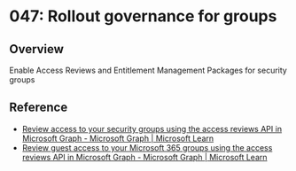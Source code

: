 # 047: Rollout governance for groups

## Overview

Enable Access Reviews and Entitlement Management Packages for security groups

## Reference

* [Review access to your security groups using the access reviews API in Microsoft Graph - Microsoft Graph | Microsoft Learn](https://learn.microsoft.com/en-us/graph/tutorial-accessreviews-securitygroup?toc=%2Fazure%2Factive-directory%2Fgovernance%2Ftoc.json&bc=%2Fazure%2Factive-directory%2Fgovernance%2Fbreadcrumb%2Ftoc.json&tabs=http#step-3-create-an-access-review-for-the-security-group)
* [Review guest access to your Microsoft 365 groups using the access reviews API in Microsoft Graph - Microsoft Graph | Microsoft Learn](https://learn.microsoft.com/en-us/graph/tutorial-accessreviews-m365group?toc=%2Fazure%2Factive-directory%2Fgovernance%2Ftoc.json&bc=%2Fazure%2Factive-directory%2Fgovernance%2Fbreadcrumb%2Ftoc.json&tabs=http)
